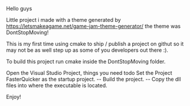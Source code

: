 Hello guys 

Little project i made with a theme generated by 
https://letsmakeagame.net/game-jam-theme-generator/
the theme was DontStopMoving!

This is my first time using cmake to ship / publish a project on githut so it may not be as well step up as some of you developers out there :).

To build this project run cmake inside the DontStopMoving folder.

Open the Visual Studio Project, things you need todo 
    Set the Project FasterQuicker as the startup project.
    -- Build the project.
    -- Copy the dll files into where the executable is located.



Enjoy!
